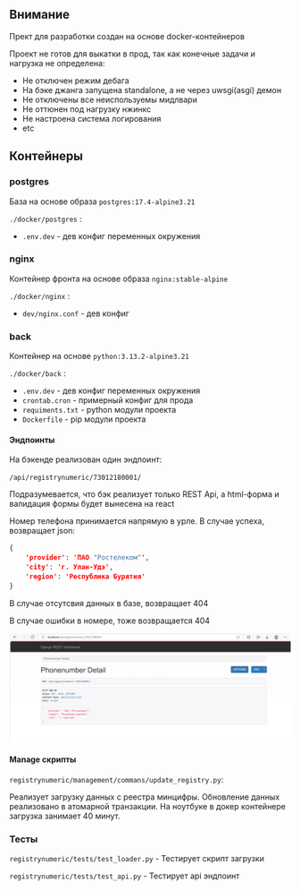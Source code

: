 ## Внимание

Прект для разработки создан на основе docker-контейнеров

Проект не готов для выкатки в прод, так как конечные задачи и нагрузка не определена:

* Не отключен режим дебага
* На бэке джанга запущена standalone, а не через uwsgi(asgi) демон
* Не отключены все неиспользуемы мидлвари
* Не оттюнен под нагрузку нжинкс
* Не настроена система логирования
* etc

## Контейнеры

### postgres

База на основе образа `postgres:17.4-alpine3.21`

`./docker/postgres` :

* `.env.dev` - дев конфиг переменных окружения

### nginx

Контейнер фронта на основе образа `nginx:stable-alpine`

`./docker/nginx` :

* `dev/nginx.conf` - дев конфиг

### back

Контейнер на основе `python:3.13.2-alpine3.21`

`./docker/back` :

* `.env.dev` - дев конфиг переменных окружения
* `crontab.cron` - примерный конфиг для прода
* `requiments.txt` - python модули проекта
* `Dockerfile` - pip модули проекта

#### Эндпоинты

На бэкенде реализован один эндпоинт:

`/api/registrynumeric/73012180001/`

Подразумевается, что бэк реализует только REST Api,
а html-форма и валидация формы будет вынесена на react

Номер телефона принимается напрямую в урле.
В случае успеха, возвращает json:

```json
{
    'provider': 'ПАО "Ростелеком"',
    'city': 'г. Улан-Удэ',
    'region': 'Республика Бурятия'
}
```

В случае отсутсвия данных в базе, возвращает 404

В случае ошибки в номере, тоже возвращается 404

![plot](example.png)

#### Manage скрипты

`registrynumeric/management/commans/update_registry.py`:

Реализует загрузку данных с реестра минцифры.
Обновление данных реализовано в атомарной транзакции.
На ноутбуке в докер контейнере загрузка занимает 40 минут.

### Тесты

`registrynumeric/tests/test_loader.py` - Тестирует скрипт загрузки

`registrynumeric/tests/test_api.py` - Тестирует api эндпоинт
